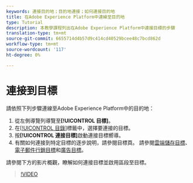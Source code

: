 ```yaml
---
keywords: 連接目的地；目的地連接；如何連接目的地
title: 在Adobe Experience Platform中連線至目的地
type: Tutorial
description: 本教學課程列出在Adobe Experience Platform中連接目標的步驟
translation-type: tm+mt
source-git-commit: 6655714d4b57d9c414cd40529bcee48c7bcd862d
workflow-type: tm+mt
source-wordcount: '117'
ht-degree: 0%

---
```



# 連接到目標

請依照下列步驟連線至Adobe Experience Platform中的目的地：

1. 從左側導覽列導覽至&#x200B;**[!UICONTROL 目標]**。
2. 在[[!UICONTROL 目錄]](./destinations-workspace.md#catalog)標籤中，選擇要連接的目標。
3. 按&#x200B;**[!UICONTROL 連接目標]**&#x200B;啟動連接目標嚮導。
4. 有關如何連接到特定目標的逐步說明，請參閱目標頁。 請參閱[雲端儲存目標](../catalog/cloud-storage/workflow.md)、[電子郵件行銷目標](../catalog/email-marketing/overview.md)和[廣告目標](../catalog/advertising/overview.md)。

請參閱下方的影片概觀，瞭解如何連接目標並啟用區段至目標。

>[!VIDEO](https://video.tv.adobe.com/v/29710?quality=12)